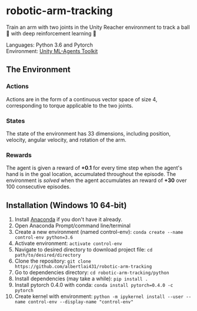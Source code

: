 # robotic-arm-tracking
Train an arm with two joints in the Unity Reacher environment to track a ball 🏀 with deep reinforcement learning 🤖 

Languages: Python 3.6 and Pytorch\
Environment: [Unity ML-Agents Toolkit](https://github.com/Unity-Technologies/ml-agents)

## The Environment
<!--- 
**Before Training:** *Reward: -1.0*
![Before Training ](/assets/before-training.gif "Before-training")

**After Training:** *Reward: +17.0*
![After Training ](/assets/after-training.gif "After-training")
-->

### Actions
Actions are in the form of a continuous vector space of size 4, corresponding to torque applicable to the two joints.

### States
The state of the environment has 33 dimensions, including position, velocity, angular velocity, and rotation of the arm.

### Rewards
The agent is given a reward of **+0.1** for every time step when the agent's hand is in the goal location, accumulated throughout the episode. The environment is _solved_ when the agent accumulates an reward of **+30** over 100 consecutive episodes.

## Installation (Windows 10 64-bit)
1. Install [Anaconda](https://docs.anaconda.com/anaconda/install/) if you don't have it already.
2. Open Anaconda Prompt/command line/terminal 
3. Create a new environment (named control-env): `conda create --name control-env python=3.6` 
4. Activate environment: `activate control-env`
5. Navigate to desired directory to download project file: `cd path/to/desired/directory`
6. Clone the repository: `git clone https://github.com/albertlai431/robotic-arm-tracking` 
7. Go to dependencies directory: `cd robotic-arm-tracking/python`
8. Install dependencies (may take a while): `pip install .`
9. Install pytorch 0.4.0 with conda: `conda install pytorch=0.4.0 -c pytorch`
10. Create kernel with environment: `python -m ipykernel install --user --name control-env --display-name "control-env"`

<!--- 
## How to Use
1. Launch jupyter-notebook and navigate to cloned repository directory
2. Open `train.ipynb` and run the code if you would like to train the agent 💪
3. Open `test.ipynb` and run the code if you would like to observe a fully trained agent! 😃
4. **Important:** Before running any code in either of the ipynb files, click **Kernel** on the top bar, **Change kernel > control-env**
5. Remember to deactivate the environment in the Anaconda Prompt/command line/terminal after you are done: `conda deactivate` 

## Potential Issues
- The folder `Banana_Windows_x86_64` may not always work; if you are getting a `UnityTimeOutException`, please go to [this link](https://github.com/udacity/deep-reinforcement-learning/tree/master/p1_navigation#Getting-Started) and replace `Banana_Windows_x86_64` with the correct folder for your system. You may also need to modify the `env` declaration. 
--->